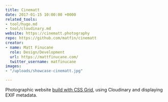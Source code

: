 ```yaml
---
title: Cinematt
date: 2017-01-15 10:00:00 +0000
related_tools:
- tool/hugo.md
- tool/cloudinary.md
website: https://cinematt.photography
repo: https://github.com/matfin/cinematt
creator:
- name: Matt Finucane
  role: Design/Development
  url: https://mattfinucane.com/
  twitter_username: matfinucane
images:
- "/uploads/showcase-cinematt.jpg"

---
```

Photographic website [build with CSS Grid](https://mattfinucane.com/blog/building-cinematt-css-grid-layout/), using Cloudinary and displaying EXIF metadata.
